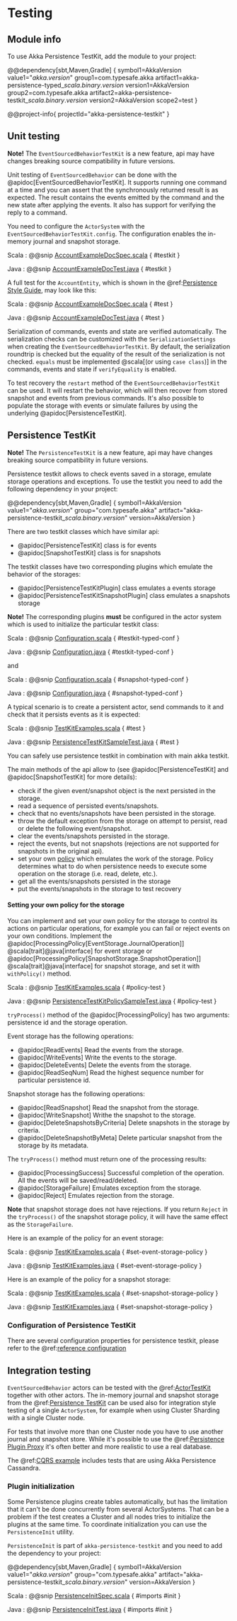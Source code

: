 # Testing

## Module info

To use Akka Persistence TestKit, add the module to your project:

@@dependency[sbt,Maven,Gradle] {
  symbol1=AkkaVersion
  value1="$akka.version$"
  group1=com.typesafe.akka
  artifact1=akka-persistence-typed_$scala.binary.version$
  version1=AkkaVersion
  group2=com.typesafe.akka
  artifact2=akka-persistence-testkit_$scala.binary.version$
  version2=AkkaVersion
  scope2=test
}

@@project-info{ projectId="akka-persistence-testkit" }

## Unit testing

**Note!** The `EventSourcedBehaviorTestKit` is a new feature, api may have changes breaking source compatibility in future versions.

Unit testing of `EventSourcedBehavior` can be done with the @apidoc[EventSourcedBehaviorTestKit]. It supports running
one command at a time and you can assert that the synchronously returned result is as expected. The result contains the
events emitted by the command and the new state after applying the events. It also has support for verifying the reply
to a command.

You need to configure the `ActorSystem` with the `EventSourcedBehaviorTestKit.config`. The configuration enables
the in-memory journal and snapshot storage.

Scala
:  @@snip [AccountExampleDocSpec.scala](/akka-cluster-sharding-typed/src/test/scala/docs/akka/cluster/sharding/typed/AccountExampleDocSpec.scala) { #testkit }

Java
:  @@snip [AccountExampleDocTest.java](/akka-cluster-sharding-typed/src/test/java/jdocs/akka/cluster/sharding/typed/AccountExampleDocTest.java) { #testkit } 

A full test for the `AccountEntity`, which is shown in the @ref:[Persistence Style Guide](persistence-style.md), may look like this:

Scala
:  @@snip [AccountExampleDocSpec.scala](/akka-cluster-sharding-typed/src/test/scala/docs/akka/cluster/sharding/typed/AccountExampleDocSpec.scala) { #test }

Java
:  @@snip [AccountExampleDocTest.java](/akka-cluster-sharding-typed/src/test/java/jdocs/akka/cluster/sharding/typed/AccountExampleDocTest.java) { #test }  

Serialization of commands, events and state are verified automatically. The serialization checks can be
customized with the `SerializationSettings` when creating the `EventSourcedBehaviorTestKit`. By default,
the serialization roundtrip is checked but the equality of the result of the serialization is not checked.
`equals` must be implemented @scala[(or using `case class`)] in the commands, events and state if `verifyEquality`
is enabled.

To test recovery the `restart` method of the `EventSourcedBehaviorTestKit` can be used. It will restart the
behavior, which will then recover from stored snapshot and events from previous commands. It's also possible
to populate the storage with events or simulate failures by using the underlying @apidoc[PersistenceTestKit].

## Persistence TestKit

**Note!** The `PersistenceTestKit` is a new feature, api may have changes breaking source compatibility in future versions.

Persistence testkit allows to check events saved in a storage, emulate storage operations and exceptions.
To use the testkit you need to add the following dependency in your project:

@@dependency[sbt,Maven,Gradle] {
  symbol1=AkkaVersion
  value1="$akka.version$"
  group="com.typesafe.akka"
  artifact="akka-persistence-testkit_$scala.binary.version$"
  version=AkkaVersion
}

There are two testkit classes which have similar api:

 * @apidoc[PersistenceTestKit] class is for events
 * @apidoc[SnapshotTestKit] class is for snapshots
 
The testkit classes have two corresponding plugins which emulate the behavior of the storages: 

 * @apidoc[PersistenceTestKitPlugin] class emulates a events storage 
 * @apidoc[PersistenceTestKitSnapshotPlugin] class emulates a snapshots storage

**Note!** The corresponding plugins **must** be configured in the actor system which is used to initialize the particular testkit class:

Scala
:  @@snip [Configuration.scala](/akka-docs/src/test/scala/docs/persistence/testkit/Configuration.scala) { #testkit-typed-conf }

Java
:  @@snip [Configuration.java](/akka-docs/src/test/java/jdocs/persistence/testkit/Configuration.java) { #testkit-typed-conf }

and

Scala
:  @@snip [Configuration.scala](/akka-docs/src/test/scala/docs/persistence/testkit/Configuration.scala) { #snapshot-typed-conf }

Java
:  @@snip [Configuration.java](/akka-docs/src/test/java/jdocs/persistence/testkit/Configuration.java) { #snapshot-typed-conf }

A typical scenario is to create a persistent actor, send commands to it and check that it persists events as it is expected:

Scala
:  @@snip [TestKitExamples.scala](/akka-docs/src/test/scala/docs/persistence/testkit/TestKitExamples.scala) { #test }

Java
:  @@snip [PersistenceTestKitSampleTest.java](/akka-docs/src/test/java/jdocs/persistence/testkit/PersistenceTestKitSampleTest.java) { #test }

You can safely use persistence testkit in combination with main akka testkit.

The main methods of the api allow to (see @apidoc[PersistenceTestKit] and @apidoc[SnapshotTestKit] for more details):

 * check if the given event/snapshot object is the next persisted in the storage.
 * read a sequence of persisted events/snapshots.
 * check that no events/snapshots have been persisted in the storage.
 * throw the default exception from the storage on attempt to persist, read or delete the following event/snapshot.
 * clear the events/snapshots persisted in the storage.
 * reject the events, but not snapshots (rejections are not supported for snapshots in the original api).
 * set your own [policy](#setting-your-own-policy-for-the-storage) which emulates the work of the storage. 
Policy determines what to do when persistence needs to execute some operation on the storage (i.e. read, delete, etc.).
 * get all the events/snapshots persisted in the storage
 * put the events/snapshots in the storage to test recovery
 
#### Setting your own policy for the storage

You can implement and set your own policy for the storage to control its actions on particular operations, for example you can fail or reject events on your own conditions.
Implement the @apidoc[ProcessingPolicy[EventStorage.JournalOperation]] @scala[trait]@java[interface] for event storage
or @apidoc[ProcessingPolicy[SnapshotStorage.SnapshotOperation]] @scala[trait]@java[interface] for snapshot storage,
and set it with `withPolicy()` method.

Scala
:  @@snip [TestKitExamples.scala](/akka-docs/src/test/scala/docs/persistence/testkit/TestKitExamples.scala) { #policy-test }

Java
:  @@snip [PersistenceTestKitPolicySampleTest.java](/akka-docs/src/test/java/jdocs/persistence/testkit/PersistenceTestKitPolicySampleTest.java) { #policy-test }

`tryProcess()` method of the @apidoc[ProcessingPolicy] has two arguments: persistence id and the storage operation. 

Event storage has the following operations:

 * @apidoc[ReadEvents] Read the events from the storage.
 * @apidoc[WriteEvents] Write the events to the storage.
 * @apidoc[DeleteEvents] Delete the events from the storage.
 * @apidoc[ReadSeqNum] Read the highest sequence number for particular persistence id.

Snapshot storage has the following operations:

 * @apidoc[ReadSnapshot] Read the snapshot from the storage.
 * @apidoc[WriteSnapshot] Writhe the snapshot to the storage.
 * @apidoc[DeleteSnapshotsByCriteria] Delete snapshots in the storage by criteria.
 * @apidoc[DeleteSnapshotByMeta] Delete particular snapshot from the storage by its metadata.

The `tryProcess()` method must return one of the processing results:
 
 * @apidoc[ProcessingSuccess] Successful completion of the operation. All the events will be saved/read/deleted.
 * @apidoc[StorageFailure] Emulates exception from the storage.
 * @apidoc[Reject] Emulates rejection from the storage.

**Note** that snapshot storage does not have rejections. If you return `Reject` in the `tryProcess()` of the snapshot storage policy, it will have the same effect as the `StorageFailure`.

Here is an example of the policy for an event storage:

Scala
:  @@snip [TestKitExamples.scala](/akka-docs/src/test/scala/docs/persistence/testkit/TestKitExamples.scala) { #set-event-storage-policy }

Java
:  @@snip [TestKitExamples.java](/akka-docs/src/test/java/jdocs/persistence/testkit/TestKitExamples.java) { #set-event-storage-policy }

Here is an example of the policy for a snapshot storage:

Scala
:  @@snip [TestKitExamples.scala](/akka-docs/src/test/scala/docs/persistence/testkit/TestKitExamples.scala) { #set-snapshot-storage-policy }

Java
:  @@snip [TestKitExamples.java](/akka-docs/src/test/java/jdocs/persistence/testkit/TestKitExamples.java) { #set-snapshot-storage-policy } 

### Configuration of Persistence TestKit

There are several configuration properties for persistence testkit, please refer
to the @ref:[reference configuration](../general/configuration-reference.md#config-akka-persistence-testkit)

## Integration testing

`EventSourcedBehavior` actors can be tested with the @ref:[ActorTestKit](testing-async.md) together with
other actors. The in-memory journal and snapshot storage from the @ref:[Persistence TestKit](#persistence-testkit)
can be used also for integration style testing of a single `ActorSystem`, for example when using Cluster Sharding
with a single Cluster node.

For tests that involve more than one Cluster node you have to use another journal and snapshot store.
While it's possible to use the @ref:[Persistence Plugin Proxy](../persistence-plugins.md#persistence-plugin-proxy)
it's often better and more realistic to use a real database.

The @ref:[CQRS example](../project/examples.md#cqrs) includes tests that are using Akka Persistence Cassandra.

### Plugin initialization

Some Persistence plugins create tables automatically, but has the limitation that it can't be done concurrently
from several ActorSystems. That can be a problem if the test creates a Cluster and all nodes tries to initialize
the plugins at the same time. To coordinate initialization you can use the `PersistenceInit` utility.

`PersistenceInit` is part of `akka-persistence-testkit` and you need to add the dependency to your project:

@@dependency[sbt,Maven,Gradle] {
  symbol1=AkkaVersion
  value1="$akka.version$"
  group="com.typesafe.akka"
  artifact="akka-persistence-testkit_$scala.binary.version$"
  version=AkkaVersion
}

Scala
:  @@snip [PersistenceInitSpec.scala](/akka-docs/src/test/scala/docs/persistence/testkit/PersistenceInitSpec.scala) { #imports #init }

Java
:  @@snip [PersistenceInitTest.java](/akka-docs/src/test/java/jdocs/persistence/testkit/PersistenceInitTest.java) { #imports #init }
  
